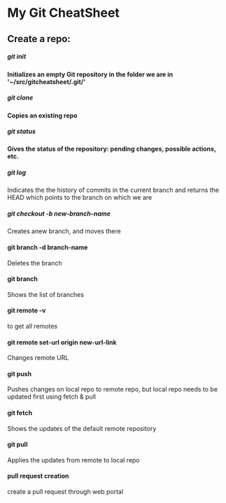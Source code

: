 # My Git CheatSheet
## Create a repo: 
##### git init   
#### Initializes an empty Git repository in the folder we are in '~/src/gitcheatsheet/.git/'
##### git clone
#### Copies an existing repo 
##### git status
#### Gives the status of the repository: pending changes, possible actions, etc.

##### git log  
Indicates the the history of commits in the current branch and returns the HEAD which points to the branch on which we are

##### git checkout -b new-branch-name
Creates anew branch, and moves there

#### git branch -d branch-name
Deletes the branch

#### git branch
Shows the list of branches


#### git remote -v
to get all remotes 

#### git remote set-url origin new-url-link
Changes remote URL 

#### git push
Pushes changes on local repo to remote repo, but local repo needs to be updated first using fetch & pull

#### git fetch 
Shows the updates of the default remote repository

#### git pull
Applies the updates from remote to local repo

#### pull request creation
create a pull request through web portal
